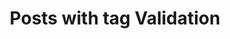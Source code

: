 ---
layout: tag
title: Posts with tag Validation
tag: validation
permalink: /tags/validation/
sitemap: false
---